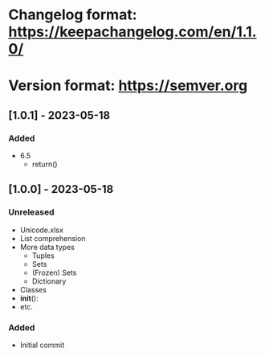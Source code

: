 # Changelog format: https://keepachangelog.com/en/1.1.0/
# Version format: https://semver.org

## [1.0.1] - 2023-05-18
### Added
- 6.5
    - return()

## [1.0.0] - 2023-05-18

### Unreleased
- Unicode.xlsx
- List comprehension
- More data types
    - Tuples
    - Sets
    - (Frozen) Sets
    - Dictionary
- Classes
- __init__():
- etc.

### Added
- Initial commit
